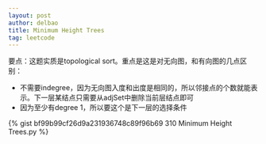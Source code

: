 ```yaml
---
layout: post
author: delbao
title: Minimum Height Trees
tag: leetcode
---
```


要点：这题实质是topological sort。重点是这是对无向图，和有向图的几点区别：
 
- 不需要indegree，因为无向图入度和出度是相同的，所以邻接点的个数就能表示。下一层某结点只需要从adjSet中删除当前层结点即可
- 因为至少有degree 1，所以要这个是下一层的选择条件

{% gist bf99b99cf26d9a231936748c89f96b69 310 Minimum Height Trees.py %}
